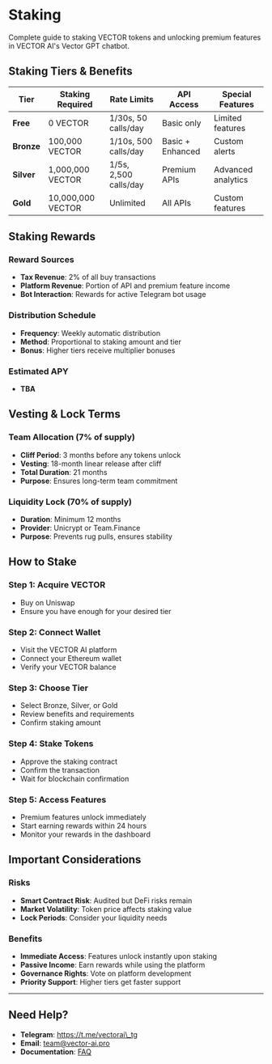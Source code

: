# Staking

Complete guide to staking VECTOR tokens and unlocking premium features in VECTOR AI's Vector GPT chatbot.

## **Staking Tiers & Benefits**

| Tier       | Staking Required  | Rate Limits           | API Access       | Special Features   |
| ---------- | ----------------- | --------------------- | ---------------- | ------------------ |
| **Free**   | 0 VECTOR          | 1/30s, 50 calls/day   | Basic only       | Limited features   |
| **Bronze** | 100,000 VECTOR    | 1/10s, 500 calls/day  | Basic + Enhanced | Custom alerts      |
| **Silver** | 1,000,000 VECTOR  | 1/5s, 2,500 calls/day | Premium APIs     | Advanced analytics |
| **Gold**   | 10,000,000 VECTOR | Unlimited             | All APIs         | Custom features    |

## **Staking Rewards**

### Reward Sources

* **Tax Revenue**: 2% of all buy transactions
* **Platform Revenue**: Portion of API and premium feature income
* **Bot Interaction**: Rewards for active Telegram bot usage

### Distribution Schedule

* **Frequency**: Weekly automatic distribution
* **Method**: Proportional to staking amount and tier
* **Bonus**: Higher tiers receive multiplier bonuses

### Estimated APY

* **TBA**

## **Vesting & Lock Terms**

### Team Allocation (7% of supply)

* **Cliff Period**: 3 months before any tokens unlock
* **Vesting**: 18-month linear release after cliff
* **Total Duration**: 21 months
* **Purpose**: Ensures long-term team commitment

### Liquidity Lock (70% of supply)

* **Duration**: Minimum 12 months
* **Provider**: Unicrypt or Team.Finance
* **Purpose**: Prevents rug pulls, ensures stability

## **How to Stake**

### Step 1: Acquire VECTOR

* Buy on Uniswap
* Ensure you have enough for your desired tier

### Step 2: Connect Wallet

* Visit the VECTOR AI platform
* Connect your Ethereum wallet
* Verify your VECTOR balance

### Step 3: Choose Tier

* Select Bronze, Silver, or Gold
* Review benefits and requirements
* Confirm staking amount

### Step 4: Stake Tokens

* Approve the staking contract
* Confirm the transaction
* Wait for blockchain confirmation

### Step 5: Access Features

* Premium features unlock immediately
* Start earning rewards within 24 hours
* Monitor your rewards in the dashboard

## **Important Considerations**

### Risks

* **Smart Contract Risk**: Audited but DeFi risks remain
* **Market Volatility**: Token price affects staking value
* **Lock Periods**: Consider your liquidity needs

### Benefits

* **Immediate Access**: Features unlock instantly upon staking
* **Passive Income**: Earn rewards while using the platform
* **Governance Rights**: Vote on platform development
* **Priority Support**: Higher tiers get faster support

***

## **Need Help?**

* **Telegram**: https://t.me/vectorai\_tg
* **Email**: team@vector-ai.pro
* **Documentation**: [FAQ](../faq.md)

